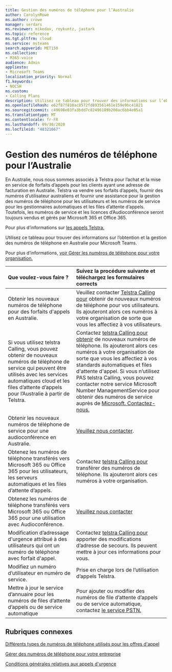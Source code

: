 ```yaml
---
title: Gestion des numéros de téléphone pour l’Australie
author: CarolynRowe
ms.author: crowe
manager: serdars
ms.reviewer: mikedav, roykuntz, jastark
ms.topic: reference
ms.tgt.pltfrm: cloud
ms.service: msteams
search.appverid: MET150
ms.collection:
- M365-voice
audience: Admin
appliesto:
- Microsoft Teams
localization_priority: Normal
f1.keywords:
- NOCSH
ms.custom:
- Calling Plans
description: Utilisez ce tableau pour trouver des informations sur l’obtention et la gestion des numéros de téléphone en Australie pour Microsoft Teams.
ms.openlocfilehash: e62f87f810ac8572fd893561461e159e9bc41821
ms.sourcegitcommit: c49698e03fa3bdd7c82496189b200ac6bb4e05a1
ms.translationtype: MT
ms.contentlocale: fr-FR
ms.lasthandoff: 09/30/2020
ms.locfileid: "48321667"
---
```

# <a name="phone-number-management-for-australia"></a>Gestion des numéros de téléphone pour l’Australie
En Australie, nous nous sommes associés à Telstra pour l’achat et la mise en service de forfaits d’appels pour les clients ayant une adresse de facturation en Australie. Telstra va vendre ses forfaits d’appels, fournir des numéros d’utilisateur australiens et fournir une assistance pour la gestion des numéros de téléphone pour les utilisateurs et les numéros de service pour les gestionnaires automatiques et les files d’attente d’appels. Toutefois, les numéros de service et les licences d’Audioconférence seront toujours vendus et gérés par Microsoft 365 et Office 365.

Pour plus d’informations sur [les appels Telstra.](https://aka.ms/TelstraVoicePlan)

Utilisez ce tableau pour trouver des informations sur l’obtention et la gestion des numéros de téléphone en Australie pour Microsoft Teams.

Pour plus d’informations, [voir Gérer les numéros de téléphone pour votre organisation.](manage-phone-numbers-for-your-organization.md)
  
|**Que voulez-vous faire ?**|**Suivez la procédure suivante et téléchargez les formulaires corrects**|
|:-----|:-----|
|Obtenir les nouveaux numéros de téléphone pour des forfaits d'appels en Australie.   <br/> |Veuillez contacter [Telstra Calling pour](https://aka.ms/TelstraVoicePlan) obtenir de nouveaux numéros de téléphone pour vos utilisateurs. Ils ajouteront alors ces numéros à votre organisation de sorte que vous les affectiez à vos utilisateurs. <br/>
|Si vous utilisez telstra Calling, vous pouvez obtenir de nouveaux numéros de téléphone de service qui peuvent être utilisés avec les services automatiques cloud et les files d’attente d’appels pour l’Australie à partir de Telstra. <br/> |Contactez [telstra Calling pour obtenir](https://aka.ms/TelstraVoicePlan) de nouveaux numéros de téléphone. Ils ajouteront alors ces numéros à votre organisation de sorte que vous les affectiez à vos standards automatiques et files d'attente d'appel. Si vous n’utilisez PAS telstra Calling, vous pouvez contacter notre service Microsoft Number ManagementService pour obtenir des numéros de service auprès de [Microsoft. Contactez-nous.](mailto:ptnapac@microsoft.com) <br/>|
|Obtenir les nouveaux numéros de téléphone de service pour une audioconférence en Australie.   <br/> |[Veuillez nous contacter](mailto:ptnapac@microsoft.com).|
|Obtenez les numéros de téléphone transférés vers Microsoft 365 ou Office 365 pour les utilisateurs, les serveurs automatiques et les files d’attente d’appels.  <br/> |Contactez [telstra Calling pour](https://aka.ms/TelstraVoicePlan) transférer des numéros de téléphone. Ils ajouteront alors ces numéros à votre organisation.  <br/> |
|Obtenez les numéros de téléphone transférés vers Microsoft 365 ou Office 365 pour une utilisation avec Audioconférence.  |[Veuillez nous contacter](mailto:ptnapac@microsoft.com) |
|Modification d’adressage d'urgence attribué à des utilisateurs qui ont un numéro de téléphone avec forfait d'appel. |Contactez [telstra Calling pour](https://aka.ms/TelstraVoicePlan) apporter des modifications d’adresse de secours. Ils peuvent mettre à jour ces informations pour vous.|
|Modifiez un numéro d’utilisateur en numéro de service. |Prise en charge lors de l’utilisation d’appels Telstra.|
|Mettre à jour le service d’annuaire pour les numéros de files d’attente d’appels ou de service automatique|Pour ajouter ou modifier des numéros de file d’attente d’appels ou de service automatique, contactez [le service PSTN.](contact-pstn-service-desk.md) |

## <a name="related-topics"></a>Rubriques connexes

[Différents types de numéros de téléphone utilisés pour les offres d'appel](../different-kinds-of-phone-numbers-used-for-calling-plans.md)

[Gérer des numéros de téléphone pour votre entreprise](manage-phone-numbers-for-your-organization.md)

[Conditions générales relatives aux appels d'urgence](../emergency-calling-terms-and-conditions.md)
